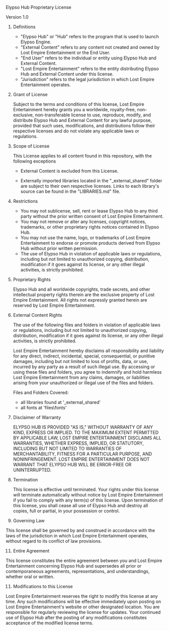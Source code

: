 Elypso Hub Proprietary License

Version 1.0

1. Definitions

   - "Elypso Hub" or "Hub" refers to the program that is used to launch Elypso Engine.
   - "External Content" refers to any content not created and owned by Lost Empire Entertainment or the End User.
   - "End User" refers to the individual or entity using Elypso Hub and External Content.
   - "Lost Empire Entertainment" refers to the entity distributing Elypso Hub and External Content under this license.
   - "Jurisdiction" refers to the legal jurisdiction in which Lost Empire Entertainment operates.

2. Grant of License

   Subject to the terms and conditions of this license, Lost Empire Entertainment hereby grants you a worldwide, royalty-free, non-exclusive, non-transferable license to use, reproduce, modify, and distribute Elypso Hub and External Content for any lawful purpose, provided that such uses, modifications, and distributions follow their respective licenses and do not violate any applicable laws or regulations.

3. Scope of License

   This License applies to all content found in this repository, with the following exceptions
   
   - External Content is excluded from this License.

   - Externally imported libraries located in the "_external_shared" folder are subject to their own respective licenses. Links to each library's source can be found in the "LIBRARIES.md" file.

4. Restrictions

   - You may not sublicense, sell, rent or lease Elypso Hub to any third party without the prior written consent of Lost Empire Entertainment.
   - You may not remove or alter any licenses, copyright notices, trademarks, or other proprietary rights notices contained in Elypso Hub.
   - You may not use the name, logo, or trademarks of Lost Empire Entertainment to endorse or promote products derived from Elypso Hub without prior written permission.
   - The use of Elypso Hub in violation of applicable laws or regulations, including but not limited to unauthorized copying, distribution, modification if it goes against its license, or any other illegal activities, is strictly prohibited.

6. Proprietary Rights

   Elypso Hub and all worldwide copyrights, trade secrets, and other intellectual property rights therein are the exclusive property of Lost Empire Entertainment. All rights not expressly granted herein are reserved by Lost Empire Entertainment.

7. External Content Rights

   The use of the following files and folders in violation of applicable laws or regulations, including but not limited to unauthorized copying, distribution, modification if it goes against its license, or any other illegal activities, is strictly prohibited.

   Lost Empire Entertainment hereby disclaims all responsibility and liability for any direct, indirect, incidental, special, consequential, or punitive damages, including but not limited to loss of profits, data, or use, incurred by any party as a result of such illegal use. By accessing or using these files and folders, you agree to indemnify and hold harmless Lost Empire Entertainment from any claims, damages, or liabilities arising from your unauthorized or illegal use of the files and folders.

   Files and Folders Covered:
   - all libraries found at '_external_shared'
   - all fonts at 'files\fonts'

8. Disclaimer of Warranty

   ELYPSO HUB IS PROVIDED "AS IS," WITHOUT WARRANTY OF ANY KIND, EXPRESS OR IMPLIED. TO THE MAXIMUM EXTENT PERMITTED BY APPLICABLE LAW, LOST EMPIRE ENTERTAINMENT DISCLAIMS ALL WARRANTIES, WHETHER EXPRESS, IMPLIED, OR STATUTORY, INCLUDING BUT NOT LIMITED TO WARRANTIES OF MERCHANTABILITY, FITNESS FOR A PARTICULAR PURPOSE, AND NONINFRINGEMENT. LOST EMPIRE ENTERTAINMENT DOES NOT WARRANT THAT ELYPSO HUB WILL BE ERROR-FREE OR UNINTERRUPTED.

9. Termination

   This license is effective until terminated. Your rights under this license will terminate automatically without notice by Lost Empire Entertainment if you fail to comply with any term(s) of this license. Upon termination of this license, you shall cease all use of Elypso Hub and destroy all copies, full or partial, in your possession or control.

10. Governing Law

   This license shall be governed by and construed in accordance with the laws of the jurisdiction in which Lost Empire Entertainment operates, without regard to its conflict of law provisions.

11. Entire Agreement

   This license constitutes the entire agreement between you and Lost Empire Entertainment concerning Elypso Hub and supersedes all prior or contemporaneous agreements, representations, and understandings, whether oral or written.

11. Modifications to this License

   Lost Empire Entertainment reserves the right to modify this license at any time. Any such modifications will be effective immediately upon posting on Lost Empire Entertainment's website or other designated location. You are responsible for regularly reviewing the license for updates. Your continued use of Elypso Hub after the posting of any modifications constitutes acceptance of the modified license terms.
